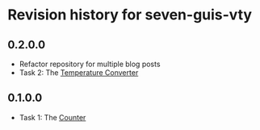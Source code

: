 # Revision history for seven-guis-vty

## 0.2.0.0

* Refactor repository for multiple blog posts
* Task 2: The [Temperature Converter](https://eugenkiss.github.io/7guis/tasks#temp)

## 0.1.0.0

* Task 1: The [Counter](https://eugenkiss.github.io/7guis/tasks#counter)
